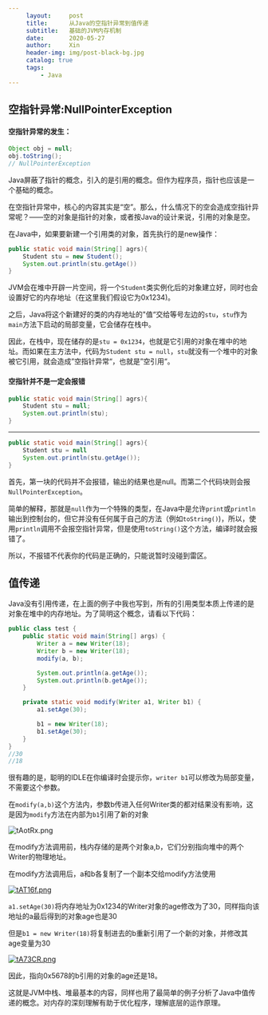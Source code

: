 ```yaml
---
     layout:     post   				    
     title:      从Java的空指针异常到值传递				
     subtitle:   基础的JVM内存机制
     date:       2020-05-27		
     author:     Xin 						
     header-img: img/post-black-bg.jpg 	
     catalog: true 						
     tags:								
         - Java
---
```


## 空指针异常:NullPointerException

#### 空指针异常的发生：

```java
Object obj = null;
obj.toString();
// NullPointerException
```

Java屏蔽了指针的概念，引入的是引用的概念。但作为程序员，指针也应该是一个基础的概念。

在空指针异常中，核心的内容其实是“空”。那么，什么情况下的空会造成空指针异常呢？——空的对象是指针的对象，或者按Java的设计来说，引用的对象是空。

在Java中，如果要新建一个引用类的对象，首先执行的是new操作：

```java
public static void main(String[] agrs){
	Student stu = new Student();
    System.out.println(stu.getAge())
}
```



JVM会在堆中开辟一片空间，将一个`Student`类实例化后的对象建立好，同时也会设置好它的内存地址（在这里我们假设它为0x1234)。

之后，Java将这个新建好的类的内存地址的"值“交给等号左边的`stu`，`stu`作为`main`方法下启动的局部变量，它会储存在栈中。

因此，在栈中，现在储存的是`stu = 0x1234`，也就是它引用的对象在堆中的地址。而如果在主方法中，代码为`Student stu = null`，`stu`就没有一个堆中的对象被它引用，就会造成”空指针异常“，也就是”空引用“。

#### 空指针并不是一定会报错

```java
public static void main(String[] agrs){
    Student stu = null;
    System.out.println(stu);
}
```

---

```java
public static void main(String[] agrs){
    Student stu = null
    System.out.println(stu.getAge());
}
```

首先，第一块的代码并不会报错，输出的结果也是null。而第二个代码块则会报`NullPointerException`。

简单的解释，那就是`null`作为一个特殊的类型，在Java中是允许`print`或`println`输出到控制台的，但它并没有任何属于自己的方法（例如`toString()`)，所以，使用`println`调用不会报空指针异常，但是使用`toString()`这个方法，编译时就会报错了。

所以，不报错不代表你的代码是正确的，只能说暂时没碰到雷区。

## 值传递

Java没有引用传递，在上面的例子中我也写到，所有的引用类型本质上传递的是对象在堆中的内存地址。为了简明这个概念，请看以下代码：

```java
public class test {
    public static void main(String[] args) {
        Writer a = new Writer(18);
        Writer b = new Writer(18);
        modify(a, b);

        System.out.println(a.getAge());
        System.out.println(b.getAge());
    }

    private static void modify(Writer a1, Writer b1) {
        a1.setAge(30);

        b1 = new Writer(18);
        b1.setAge(30);
    }
}
//30
//18
```

很有趣的是，聪明的IDLE在你编译时会提示你，`writer b1`可以修改为局部变量，不需要这个参数。

在`modify(a,b)`这个方法内，参数b传进入任何Writer类的都对结果没有影响，这是因为`modify`方法在内部为`b1`引用了新的对象

![tAotRx.png](https://s1.ax1x.com/2020/05/27/tAotRx.png)

在modify方法调用前，栈内存储的是两个对象a,b，它们分别指向堆中的两个Writer的物理地址。

在modify方法调用后，a和b各复制了一个副本交给modify方法使用

[![tAT16f.png](https://s1.ax1x.com/2020/05/27/tAT16f.png)](https://imgchr.com/i/tAT16f)

`a1.setAge(30)`将内存地址为0x1234的Writer对象的age修改为了30，同样指向该地址的a最后得到的对象age也是30

但是`b1 = new Writer(18)`将复制进去的b重新引用了一个新的对象，并修改其age变量为30

[![tA73CR.png](https://s1.ax1x.com/2020/05/27/tA73CR.png)](https://imgchr.com/i/tA73CR)

因此，指向0x5678的b引用的对象的age还是18。

这就是JVM中栈、堆最基本的内容，同样也用了最简单的例子分析了Java中值传递的概念。对内存的深刻理解有助于优化程序，理解底层的运作原理。